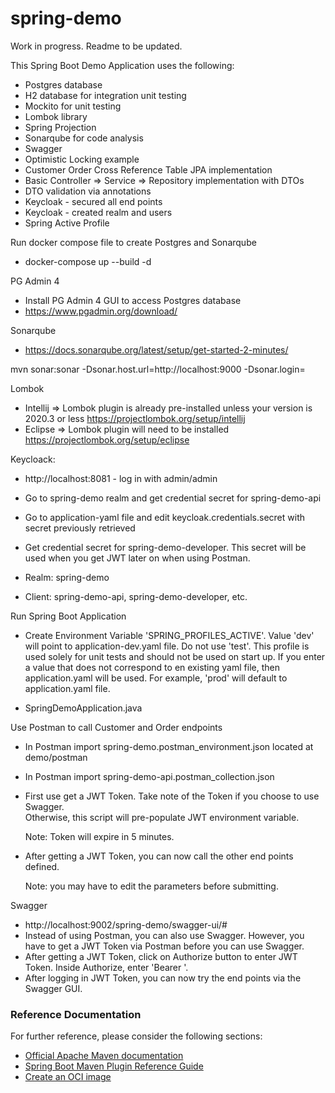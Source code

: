 # spring-demo

Work in progress.  Readme to be updated.

This Spring Boot Demo Application uses the following:

- Postgres database
- H2 database for integration unit testing
- Mockito for unit testing
- Lombok library
- Spring Projection
- Sonarqube for code analysis
- Swagger
- Optimistic Locking example
- Customer Order Cross Reference Table JPA implementation
- Basic Controller => Service => Repository implementation with DTOs
- DTO validation via annotations
- Keycloak - secured all end points
- Keycloak - created realm and users
- Spring Active Profile

Run docker compose file to create Postgres and Sonarqube

- docker-compose up --build -d

PG Admin 4

- Install PG Admin 4 GUI to access Postgres database
- https://www.pgadmin.org/download/

Sonarqube

- https://docs.sonarqube.org/latest/setup/get-started-2-minutes/

mvn sonar:sonar -Dsonar.host.url=http://localhost:9000 -Dsonar.login=<the-generated-token>

Lombok

- Intellij => Lombok plugin is already pre-installed unless your version is 2020.3 or less https://projectlombok.org/setup/intellij
- Eclipse => Lombok plugin will need to be installed https://projectlombok.org/setup/eclipse

Keycloack:

- http://localhost:8081 - log in with admin/admin
- Go to spring-demo realm and get credential secret for spring-demo-api
- Go to application-yaml file and edit keycloak.credentials.secret with secret previously retrieved
- Get credential secret for spring-demo-developer.  This secret will be used when you get JWT later on when using Postman.

- Realm: spring-demo
- Client: spring-demo-api, spring-demo-developer, etc.

Run Spring Boot Application

- Create Environment Variable 'SPRING_PROFILES_ACTIVE'.  Value 'dev' will point to application-dev.yaml file. 
  Do not use 'test'. This profile is used solely for unit tests and should not be used on start up.  If you enter a
  value that does not correspond to en existing yaml file, then application.yaml will be used.  For example, 'prod'
  will default to application.yaml file.

- SpringDemoApplication.java

Use Postman to call Customer and Order endpoints

- In Postman import spring-demo.postman_environment.json located at demo/postman
- In Postman import spring-demo-api.postman_collection.json

- First use get a JWT Token. Take note of the Token if you choose to use Swagger.  
  Otherwise, this script will pre-populate JWT environment variable.  

  Note: Token will expire in 5 minutes.

- After getting a JWT Token, you can now call the other end points defined. 

  Note: you may have to edit the parameters before submitting.

Swagger

- http://localhost:9002/spring-demo/swagger-ui/#
- Instead of using Postman, you can also use Swagger.  However, you have to get a JWT Token
  via Postman before you can use Swagger.
- After getting a JWT Token, click on Authorize button to enter JWT Token. Inside Authorize, enter 'Bearer <JWT Token>'.
- After logging in JWT Token, you can now try the end points via the Swagger GUI.

### Reference Documentation
For further reference, please consider the following sections:

* [Official Apache Maven documentation](https://maven.apache.org/guides/index.html)
* [Spring Boot Maven Plugin Reference Guide](https://docs.spring.io/spring-boot/docs/2.5.0/maven-plugin/reference/html/)
* [Create an OCI image](https://docs.spring.io/spring-boot/docs/2.5.0/maven-plugin/reference/html/#build-image)
